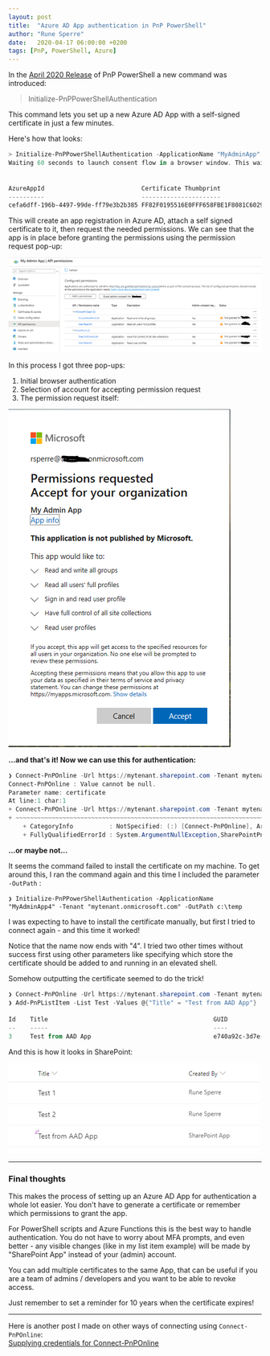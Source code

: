 ```yaml
---
layout: post
title:  "Azure AD App authentication in PnP PowerShell"
author: "Rune Sperre"
date:   2020-04-17 06:00:00 +0200
tags: [PnP, PowerShell, Azure]
---
```


In the [April 2020 Release](https://github.com/pnp/PnP-PowerShell/releases/tag/3.20.2004.0) of PnP PowerShell a new command was introduced:

 > Initialize-PnPPowerShellAuthentication

This command lets you set up a new Azure AD App with a self-signed certificate in just a few minutes.

Here's how that looks:
```powershell
> Initialize-PnPPowerShellAuthentication -ApplicationName "MyAdminApp" -Tenant "mytenant.onmicrosoft.com"
Waiting 60 seconds to launch consent flow in a browser window. This wait is required to make sure that Azure AD is able to initialize all required artifacts.........................


AzureAppId                           Certificate Thumbprint
----------                           ----------------------
cefa6dff-196b-4497-99de-ff79e3b2b385 FF82F0195516E0FFF658FBE1F8081C6029DC80A9
```
This will create an app registration in Azure AD, attach a self signed certificate to it, then request the needed permissions. We can see that the app is in place before granting the permissions using the permission request pop-up:

![](/images/2020-04-17/2020-04-17-07-38-36.png)

In this process I got three pop-ups:

 1. Initial browser authentication
 2. Selection of account for accepting permission request
 3. The permission request itself:

![](/images/2020-04-17/2020-04-17-07-39-13.png)

**...and that's it! Now we can use this for authentication:**

```powershell
❯ Connect-PnPOnline -Url https://mytenant.sharepoint.com -Tenant mytenant.onmicrosoft.com -ClientId cefa6dff-196b-4497-99de-ff79e3b2b385 -Thumbprint FF82F0195516E0FFF658FBE1F8081C6029DC80A9
Connect-PnPOnline : Value cannot be null.
Parameter name: certificate
At line:1 char:1
+ Connect-PnPOnline -Url https://mytenant.sharepoint.com -Tenant mytenant ...
+ ~~~~~~~~~~~~~~~~~~~~~~~~~~~~~~~~~~~~~~~~~~~~~~~~~~~~~~~~~~~~~~~~~~~~~
    + CategoryInfo          : NotSpecified: (:) [Connect-PnPOnline], ArgumentNullException
    + FullyQualifiedErrorId : System.ArgumentNullException,SharePointPnP.PowerShell.Commands.Base.ConnectOnline
```
**...or maybe not...**

It seems the command failed to install the certificate on my machine. To get around this, I ran the command again and this time I included the parameter `-OutPath` :

    ❯ Initialize-PnPPowerShellAuthentication -ApplicationName "MyAdminApp4" -Tenant "mytenant.onmicrosoft.com" -OutPath c:\temp

I was expecting to have to install the certificate manually, but first I tried to connect again - and this time it worked!  

Notice that the name now ends with "4". I tried two other times without success first using other parameters like specifying which store the certificate should be added to and running in an elevated shell. 

Somehow outputting the certificate seemed to do the trick!

```powershell
❯ Connect-PnPOnline -Url https://mytenant.sharepoint.com -Tenant mytenant.onmicrosoft.com -ClientId 2cd1ff5a-dc9d-4ff5-813b-fdc5effff6b8 -Thumbprint C3CA6F5F7B33CB4908FDCFFEE9060A26FEB52648
❯ Add-PnPListItem -List Test -Values @{"Title" = "Test from AAD App"}

Id    Title                                              GUID
--    -----                                              ----
3     Test from AAD App                                  e740a92c-3d7e-48cb-a841-5cb6a4471cda
```
And this is how it looks in SharePoint:

![](/images/2020-04-17/2020-04-17-08-27-53.png)

---

### Final thoughts

This makes the process of setting up an Azure AD App for authentication a whole lot easier. You don't have to generate a certificate or remember which permissions to grant the app.

For PowerShell scripts and Azure Functions this is the best way to handle authentication. You do not have to worry about MFA prompts, and even better - any visible changes (like in my list item example) will be made by "SharePoint App" instead of your (admin) account.

You can add multiple certificates to the same App, that can be useful if you are a team of admins / developers and you want to be able to revoke access.

Just remember to set a reminder for 10 years when the certificate expires!

---

Here is another post I made on other ways of connecting using `Connect-PnPOnline`:  
[Supplying credentials for Connect-PnPOnline](/2020/04/02/connecting-powershell.html)

